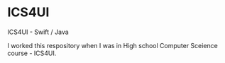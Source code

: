 # ICS4UI
ICS4UI - Swift / Java

I worked this respository when I was in High school Computer Sceience course - ICS4UI. 
